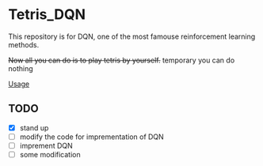 # Tetris_DQN

This repository is for DQN, one of the most famouse reinforcement learning methods. 

~~Now all you can do is to play tetris by yourself.~~
temporary you can do nothing

[Usage](https://github.com/TakeruIto/tetris-opencv)

## TODO
- [x] stand up
- [ ] modify the code for imprementation of DQN
- [ ] imprement DQN
- [ ] some modification 
